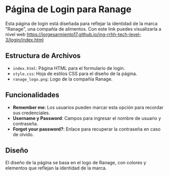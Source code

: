 
# Página de Login para Ranage

Esta página de login está diseñada para reflejar la identidad de la marca "Ranage", una compañía de alimentos. 
Con este link puedes visualizarla a nivel web https://jorgesarmiento17.github.io/ing-rrhh-tech-level-3/login/index.html

## Estructura de Archivos

- `index.html`: Página HTML para el formulario de login.
- `style.css`: Hoja de estilos CSS para el diseño de la página.
- `ranage_logo.png`: Logo de la compañía Ranage.

## Funcionalidades

- **Remember me**: Los usuarios pueden marcar esta opción para recordar sus credenciales.
- **Username y Password**: Campos para ingresar el nombre de usuario y contraseña.
- **Forgot your password?**: Enlace para recuperar la contraseña en caso de olvido.

## Diseño

El diseño de la página se basa en el logo de Ranage, con colores y elementos que reflejan la identidad de la marca.


